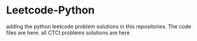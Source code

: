 # Leetcode-Python
adding the python leetcode problem solutions in this repositories. 
The code files are here.
all CTCI problems solutions are here




































































































































































































































































































































































































































































































































































































































































































































































































































































































































































































































































































































































































































































































































